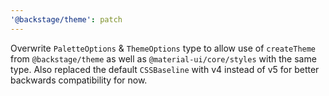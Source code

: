 ```yaml
---
'@backstage/theme': patch
---
```


Overwrite `PaletteOptions` & `ThemeOptions` type to allow use of `createTheme` from `@backstage/theme` as well as `@material-ui/core/styles` with the same type. Also replaced the default `CSSBaseline` with v4 instead of v5 for better backwards compatibility for now.
